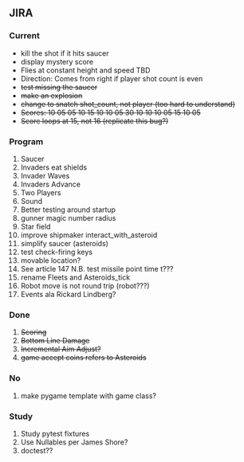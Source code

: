## JIRA 

### Current

* kill the shot if it hits saucer
* display mystery score
* Flies at constant height and speed TBD
* Direction: Comes from right if player shot count is even
* <s>test missing the saucer</s>
* <s>make an explosion</s>
* <s>change to snatch shot_count, not player (too hard to understand)</s>
* <s>Scores: 10 05 05 10 15 10 10 05 30 10 10 10 05 15 10 05 </s>
* <s>Score loops at 15, not 16 (replicate this bug?)</s>

### Program

1. Saucer
2. Invaders eat shields
3. Invader Waves
4. Invaders Advance
5. Two Players
6. Sound
7. Better testing around startup
8. gunner magic number radius
9. Star field
10. improve shipmaker interact_with_asteroid
11. simplify saucer (asteroids)
12. test check-firing keys
13. movable location?
14. See article 147 N.B. test missile point time t???
15. rename Fleets and Asteroids_tick
16. Robot move is not round trip (robot???)
17. Events ala Rickard Lindberg?

### Done

1. <s>Scoring</s>
2. <s>Bottom Line Damage</s>
3. <s>Incremental Aim Adjust?</s>
4. <s>game accept coins refers to Asteroids</s>

### No

1. make pygame template with game class?

### Study

1. Study pytest fixtures
2. Use Nullables per James Shore?
3. doctest??
